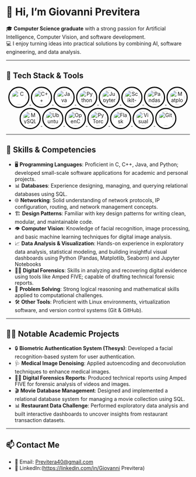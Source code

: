 # 👋 Hi, I’m Giovanni Previtera

🎓 **Computer Science graduate** with a strong passion for Artificial Intelligence, Computer Vision, and software development.  
💻 I enjoy turning ideas into practical solutions by combining AI, software engineering, and data analysis.  

---
## 🚀 Tech Stack & Tools

<p align="center">
  <a href="https://isocpp.org/" target="_blank">
    <img src="https://cdn.jsdelivr.net/gh/devicons/devicon/icons/c/c-original.svg" alt="C" width="40" height="40" style="border:3px solid black; border-radius:50%; padding:6px; background-color:white;"/>
  </a>
  <a href="https://isocpp.org/" target="_blank">
    <img src="https://cdn.jsdelivr.net/gh/devicons/devicon/icons/cplusplus/cplusplus-original.svg" alt="C++" width="40" height="40" style="border:3px solid black; border-radius:50%; padding:6px; background-color:white;"/>
  </a>
  <a href="https://www.java.com" target="_blank">
    <img src="https://cdn.jsdelivr.net/gh/devicons/devicon/icons/java/java-original.svg" alt="Java" width="40" height="40" style="border:3px solid black; border-radius:50%; padding:6px; background-color:white;"/>
  </a>
  <a href="https://www.python.org" target="_blank">
    <img src="https://cdn.jsdelivr.net/gh/devicons/devicon/icons/python/python-original.svg" alt="Python" width="40" height="40" style="border:3px solid black; border-radius:50%; padding:6px; background-color:white;"/>
  </a>
  <a href="https://jupyter.org/" target="_blank">
    <img src="https://cdn.jsdelivr.net/gh/devicons/devicon/icons/jupyter/jupyter-original.svg" alt="Jupyter Notebook" width="40" height="40" style="border:3px solid black; border-radius:50%; padding:6px; background-color:white;"/>
  </a>
  <a href="https://scikit-learn.org/" target="_blank">
    <img src="https://upload.wikimedia.org/wikipedia/commons/0/05/Scikit_learn_logo_small.svg" alt="Scikit-learn" width="40" height="40" style="border:3px solid black; border-radius:50%; padding:6px; background-color:white;"/>
  </a>
  <a href="https://pandas.pydata.org/" target="_blank">
    <img src="https://pandas.pydata.org/static/img/pandas_mark.svg" alt="Pandas" width="40" height="40" style="border:3px solid black; border-radius:50%; padding:6px; background-color:white;"/>
  </a>
  <a href="https://matplotlib.org/" target="_blank">
    <img src="https://matplotlib.org/_static/images/logo2.svg" alt="Matplotlib" width="40" height="40" style="border:3px solid black; border-radius:50%; padding:6px; background-color:white;"/>
  </a>
  <a href="https://www.mysql.com/" target="_blank">
    <img src="https://cdn.jsdelivr.net/gh/devicons/devicon/icons/mysql/mysql-original.svg" alt="MySQL" width="40" height="40" style="border:3px solid black; border-radius:50%; padding:6px; background-color:white;"/>
  </a>
  <a href="https://ubuntu.com/" target="_blank">
    <img src="https://cdn.jsdelivr.net/gh/devicons/devicon/icons/ubuntu/ubuntu-plain.svg" alt="Ubuntu" width="40" height="40" style="border:3px solid black; border-radius:50%; padding:6px; background-color:white;"/>
  </a>
  <a href="https://opencv.org/" target="_blank">
    <img src="https://cdn.jsdelivr.net/gh/devicons/devicon/icons/opencv/opencv-original.svg" alt="OpenCV" width="40" height="40" style="border:3px solid black; border-radius:50%; padding:6px; background-color:white;"/>
  </a>
  <a href="https://pytorch.org/" target="_blank">
    <img src="https://cdn.jsdelivr.net/gh/devicons/devicon/icons/pytorch/pytorch-original.svg" alt="PyTorch" width="40" height="40" style="border:3px solid black; border-radius:50%; padding:6px; background-color:white;"/>
  </a>
  <a href="https://flask.palletsprojects.com/" target="_blank">
    <img src="https://cdn.jsdelivr.net/gh/devicons/devicon/icons/flask/flask-original.svg" alt="Flask" width="40" height="40" style="border:3px solid black; border-radius:50%; padding:6px; background-color:white;"/>
  </a>
  <a href="https://visualstudio.microsoft.com/" target="_blank">
    <img src="https://cdn.jsdelivr.net/gh/devicons/devicon/icons/visualstudio/visualstudio-plain.svg" alt="Visual Studio" width="40" height="40" style="border:3px solid black; border-radius:50%; padding:6px; background-color:white;"/>
  </a>
  <a href="https://git-scm.com/" target="_blank">
    <img src="https://cdn.jsdelivr.net/gh/devicons/devicon/icons/git/git-original.svg" alt="Git" width="40" height="40" style="border:3px solid black; border-radius:50%; padding:6px; background-color:white;"/>
  </a>
</p>

---

## 📂 Skills & Competencies

- 🖥️ **Programming Languages**: Proficient in C, C++, Java, and Python; developed small-scale software applications for academic and personal projects.
- 📊 **Databases**: Experience designing, managing, and querying relational databases using SQL.
- 🌐 **Networking**: Solid understanding of network protocols, IP configuration, routing, and network management concepts.
- 🏗️ **Design Patterns**: Familiar with key design patterns for writing clean, modular, and maintainable code.
- 👁️ **Computer Vision**: Knowledge of facial recognition, image processing, and basic machine learning techniques for digital image analysis.
-  📈 **Data Analysis & Visualization**: Hands-on experience in exploratory data analysis, statistical modeling, and building insightful visual dashboards using Python (Pandas, Matplotlib, Seaborn) and Jupyter Notebooks
- 🕵️‍♂️ **Digital Forensics**: Skills in analyzing and recovering digital evidence using tools like Amped FIVE; capable of drafting technical forensic reports.
- 🧠 **Problem Solving**: Strong logical reasoning and mathematical skills applied to computational challenges.
- 🛠️ **Other Tools**: Proficient with Linux environments, virtualization software, and version control systems (Git & GitHub).

---

## 👨‍💻 Notable Academic Projects

- 🔒 **Biometric Authentication System (Thesys)**: Developed a facial recognition-based system for user authentication.  
- 🩺 **Medical Image Denoising**: Applied autoencoding and deconvolution techniques to enhance medical images.  
- 🕵️‍♂️ **Digital Forensics Reports**: Produced technical reports using Amped FIVE for forensic analysis of videos and images.  
- 🎬 **Movie Database Management**: Designed and implemented a relational database system for managing a movie collection using SQL.
- 📊 **Restaurant Data Challenge**: Performed exploratory data analysis and built interactive dashboards to uncover insights from restaurant transaction datasets.
---


## 📫 Contact Me

- 📧 Email: [Previtera40@gmail.com](mailto:Previtera40@gmail.com)
- 💼 LinkedIn:(https://linkedin.com/in/Giovanni Previtera)
